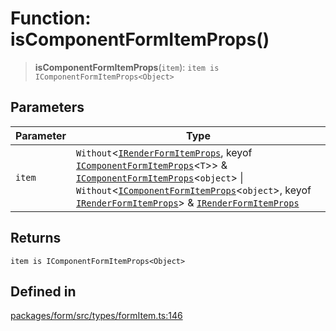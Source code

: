 # Function: isComponentFormItemProps()

> **isComponentFormItemProps**(`item`): `item is IComponentFormItemProps<Object>`

## Parameters

| Parameter | Type |
| ------ | ------ |
| `item` | `Without`\<[`IRenderFormItemProps`](../interfaces/IRenderFormItemProps.md), keyof [`IComponentFormItemProps`](../interfaces/IComponentFormItemProps.md)\<`T`\>\> & [`IComponentFormItemProps`](../interfaces/IComponentFormItemProps.md)\<`object`\> \| `Without`\<[`IComponentFormItemProps`](../interfaces/IComponentFormItemProps.md)\<`object`\>, keyof [`IRenderFormItemProps`](../interfaces/IRenderFormItemProps.md)\> & [`IRenderFormItemProps`](../interfaces/IRenderFormItemProps.md) |

## Returns

`item is IComponentFormItemProps<Object>`

## Defined in

[packages/form/src/types/formItem.ts:146](https://github.com/XiaoPiHong/xph-crud/blob/9d44883c1fd301bcb6eb021e6a1345bb3cf6b335/packages/form/src/types/formItem.ts#L146)
